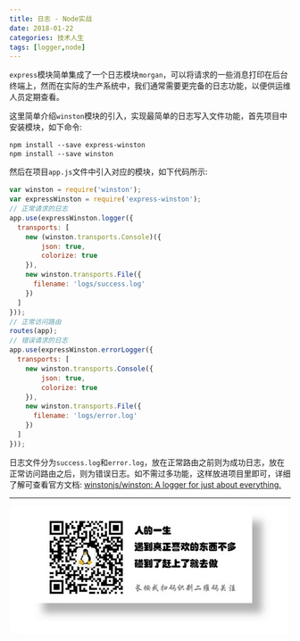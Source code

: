 ```yaml
---
title: 日志 - Node实战
date: 2018-01-22
categories: 技术人生
tags: [logger,node]
---
```


`express`模块简单集成了一个日志模块`morgan`，可以将请求的一些消息打印在后台终端上，然而在实际的生产系统中，我们通常需要更完备的日志功能，以便供运维人员定期查看。

这里简单介绍`winston`模块的引入，实现最简单的日志写入文件功能，首先项目中安装模块，如下命令:

```
npm install --save express-winston
npm install --save winston
```

然后在项目`app.js`文件中引入对应的模块，如下代码所示: 

```js
var winston = require('winston');
var expressWinston = require('express-winston');
// 正常请求的日志
app.use(expressWinston.logger({
  transports: [
    new (winston.transports.Console)({
        json: true,
        colorize: true
    }),
    new winston.transports.File({
      filename: 'logs/success.log'
    })
  ]
}));
// 正常访问路由
routes(app);
// 错误请求的日志
app.use(expressWinston.errorLogger({
  transports: [
    new winston.transports.Console({
        json: true,
        colorize: true
    }),
    new winston.transports.File({
      filename: 'logs/error.log'
    })
  ]
}));
```

日志文件分为`success.log`和`error.log`，放在正常路由之前则为成功日志，放在正常访问路由之后，则为错误日志。如不需过多功能，这样放进项目里即可，详细了解可查看官方文档: [winstonjs/winston: A logger for just about everything.](https://github.com/winstonjs/winston)

- - -
![](/image/weixin.jpg)